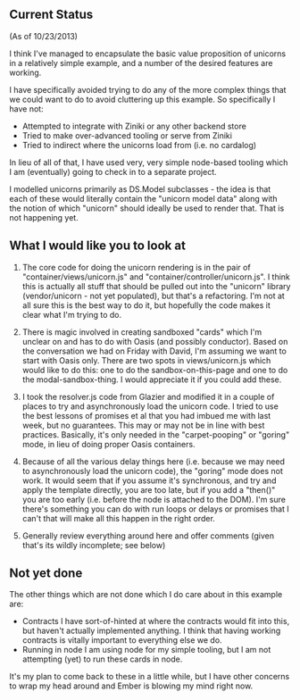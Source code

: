 Current Status
--------------

(As of 10/23/2013)

I think I've managed to encapsulate the basic value proposition of unicorns in a relatively simple example, and a number of the
desired features are working.

I have specifically avoided trying to do any of the more complex things that we could want to do to avoid cluttering up this
example.  So specifically I have not:

 * Attempted to integrate with Ziniki or any other backend store
 * Tried to make over-advanced tooling or serve from Ziniki
 * Tried to indirect where the unicorns load from (i.e. no cardalog)

In lieu of all of that, I have used very, very simple node-based tooling which I am (eventually) going to check in to a
separate project.

I modelled unicorns primarily as DS.Model subclasses - the idea is that each of these would literally contain the "unicorn model
data" along with the notion of which "unicorn" should ideally be used to render that.  That is not happening yet.

What I would like you to look at
--------------------------------

1. The core code for doing the unicorn rendering is in the pair of "container/views/unicorn.js" and
"container/controller/unicorn.js".  I think this is actually all stuff that should be pulled out into the "unicorn" library
(vendor/unicorn - not yet populated), but that's a refactoring.  I'm not at all sure this is the best way to do it,
but hopefully the code makes it clear what I'm trying to do.

2. There is magic involved in creating sandboxed "cards" which I'm unclear on and has to do with Oasis (and possibly conductor).
Based on the conversation we had on Friday with David, I'm assuming we want to start with Oasis only.  There are two spots in
views/unicorn.js which would like to do this: one to do the sandbox-on-this-page and one to do the modal-sandbox-thing.  I would
appreciate it if you could add these.

3. I took the resolver.js code from Glazier and modified it in a couple of places to try and asynchronously load the unicorn
code.  I tried to use the best lessons of promises et al that you had imbued me with last week, but no guarantees.  This may
or may not be in line with best practices.  Basically, it's only needed in the "carpet-pooping" or "goring" mode, in lieu of
doing proper Oasis containers.

4. Because of all the various delay things here (i.e. because we may need to asynchronously load the unicorn code), the "goring"
mode does not work.  It would seem that if you assume it's synchronous, and try and apply the template directly, you are too late,
but if you add a "then()" you are too early (i.e. before the node is attached to the DOM).  I'm sure there's something you can
do with run loops or delays or promises that I can't that will make all this happen in the right order.

5. Generally review everything around here and offer comments (given that's its wildly incomplete; see below)

Not yet done
--------

The other things which are not done which I do care about in this example are:

 * Contracts
   I have sort-of-hinted at where the contracts would fit into this, but haven't actually implemented anything.  I think that
   having working contracts is vitally important to everything else we do.
 * Running in node
   I am using node for my simple tooling, but I am not attempting (yet) to run these cards in node.

It's my plan to come back to these in a little while, but I have other concerns to wrap my head around and Ember is blowing my
mind right now.
